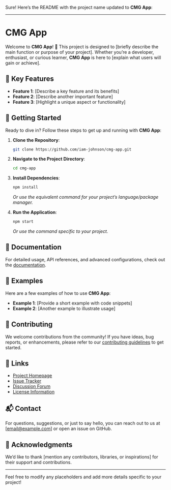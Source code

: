 Sure! Here’s the README with the project name updated to **CMG App**:

---

# **CMG App**

Welcome to **CMG App**! 🚀 This project is designed to [briefly describe the main function or purpose of your project]. Whether you’re a developer, enthusiast, or curious learner, **CMG App** is here to [explain what users will gain or achieve].

## **🌟 Key Features**

- **Feature 1**: [Describe a key feature and its benefits]
- **Feature 2**: [Describe another important feature]
- **Feature 3**: [Highlight a unique aspect or functionality]

## **🔧 Getting Started**

Ready to dive in? Follow these steps to get up and running with **CMG App**:

1. **Clone the Repository**:
   ```bash
   git clone https://github.com/iam-johnson/cmg-app.git
   ```

2. **Navigate to the Project Directory**:
   ```bash
   cd cmg-app
   ```

3. **Install Dependencies**:
   ```bash
   npm install
   ```
   _Or use the equivalent command for your project’s language/package manager._

4. **Run the Application**:
   ```bash
   npm start
   ```
   _Or use the command specific to your project._

## **📝 Documentation**

For detailed usage, API references, and advanced configurations, check out the [documentation](link-to-documentation).

## **🚀 Examples**

Here are a few examples of how to use **CMG App**:

- **Example 1**: [Provide a short example with code snippets]
- **Example 2**: [Another example to illustrate usage]

## **🤝 Contributing**

We welcome contributions from the community! If you have ideas, bug reports, or enhancements, please refer to our [contributing guidelines](link-to-contributing-guidelines) to get started.

## **🔗 Links**

- [Project Homepage](link-to-homepage)
- [Issue Tracker](link-to-issues)
- [Discussion Forum](link-to-forum)
- [License Information](link-to-license)

## **📬 Contact**

For questions, suggestions, or just to say hello, you can reach out to us at [email@example.com] or open an issue on GitHub.

## **🎉 Acknowledgments**

We’d like to thank [mention any contributors, libraries, or inspirations] for their support and contributions.

---

Feel free to modify any placeholders and add more details specific to your project!
